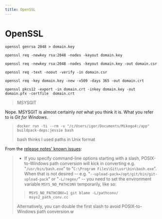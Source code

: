 ```yaml
---
title: OpenSSL
---
```


# OpenSSL

```shell
openssl genrsa 2048 > domain.key

openssl req -newkey rsa:2048 -nodes -keyout domain.key

openssl req -newkey rsa:2048 -nodes -keyout domain.key -out domain.csr

openssl req -text -noout -verify -in domain.csr

openssl req -key domain.key -new -x509 -days 365 -out domain.crt

openssl pkcs12 -export -in domain.crt -inkey domain.key -out domain.pfx -certfile  domain.crt
```

> MSYSGIT

Nope. MSYSGIT is almost certainly *not* what you think it is. What you refer to is *Git for Windows*.

> `docker run -ti --rm -v "/c/Users/igor/Documents/Mikogo4:/app" buildpack-deps:jessie bash`
> 
> bash thinks I used paths in Unix format

From the [release notes' known issues](https://github.com/git-for-windows/build-extra/blob/master/installer/ReleaseNotes.md#known-issues):

> - If you specify command-line options starting with a slash, POSIX-to-Windows path conversion will kick in converting e.g. "`/usr/bin/bash.exe`" to "`C:\Program Files\Git\usr\bin\bash.exe`". When that is not desired -- e.g. "`--upload-pack=/opt/git/bin/git-upload-pack`" or "`-L/regex/`" -- you need to set the environment variable `MSYS_NO_PATHCONV` temporarily, like so:
> 
> > `MSYS_NO_PATHCONV=1 git blame -L/pathconv/ msys2_path_conv.cc`
> 
> Alternatively, you can double the first slash to avoid POSIX-to-Windows path conversion.w
